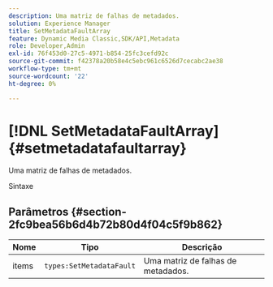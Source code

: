 ```yaml
---
description: Uma matriz de falhas de metadados.
solution: Experience Manager
title: SetMetadataFaultArray
feature: Dynamic Media Classic,SDK/API,Metadata
role: Developer,Admin
exl-id: 76f453d0-27c5-4971-b854-25fc3cefd92c
source-git-commit: f42378a20b58e4c5ebc961c6526d7cecabc2ae38
workflow-type: tm+mt
source-wordcount: '22'
ht-degree: 0%

---
```


# [!DNL SetMetadataFaultArray]{#setmetadatafaultarray}

Uma matriz de falhas de metadados.

Sintaxe

## Parâmetros {#section-2fc9bea56b6d4b72b80d4f04c5f9b862}

| Nome | Tipo | Descrição |
|---|---|---|
| items | `types:SetMetadataFault` | Uma matriz de falhas de metadados. |
